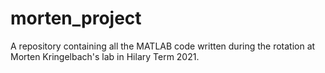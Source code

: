 # morten_project
A repository containing all the MATLAB code written during the rotation at Morten Kringelbach's lab in Hilary Term 2021.
